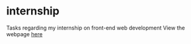 # internship
Tasks regarding my internship on front-end web development
View the webpage [here](https://vinay1668.github.io/internship/)
